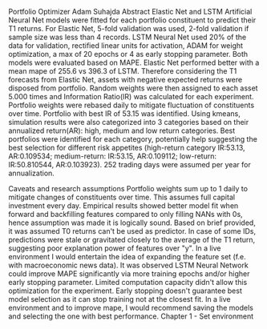 Portfolio Optimizer
Adam Suhajda
Abstract
Elastic Net and LSTM Artificial Neural Net models were fitted for each portfolio constituent to predict their T1 returns. For Elastic Net, 5-fold validation was used, 2-fold validation if sample size was less than 4 records. LSTM Neural Net used 20% of the data for validation, rectified linear units for activation, ADAM for weight optimization, a max of 20 epochs or 4 as early stopping parameter. Both models were evaluated based on MAPE. Elastic Net performed better with a mean mape of 255.6 vs 396.3 of LSTM. Therefore considering the T1 forecasts from Elastic Net, assets with negative expected returns were disposed from portfolio. Random weights were then assigned to each asset 5.000 times and Information Ratio(IR) was calculated for each experiment. Portfolio weights were rebased daily to mitigate fluctuation of constituents over time. Portfolio with best IR of 53.15 was identified. Using kmeans, simulation results were also categorized into 3 categories based on their annualized return(AR): high, medium and low return categories. Best portfolios were identified for each category, potentially help suggesting the best selection for different risk appetites (high-return category IR:53.13, AR:0.109534; medium-return: IR:53.15, AR:0.109112; low-return: IR:50.810544, AR:0.103923). 252 trading days were assumed per year for annualization.

Caveats and research assumptions
Portfolio weights sum up to 1 daily to mitigate changes of constituents over time. This assumes full capital investment every day.
Empirical results showed better model fit when forward and backfilling features compared to only filling NANs with 0s, hence assumption was made it is logically sound.
Based on brief provided, it was assumed T0 returns can't be used as predictor.
In case of some IDs, predictions were stale or gravitated closely to the average of the T1 return, suggesting poor explanation power of features over "y". In a live environment I would entertain the idea of expanding the feature set (f.e. with macroeconomic news data).
It was observed LSTM Neural Network could improve MAPE significantly via more training epochs and/or higher early stopping parameter. Limited computation capacity didn't allow this optimization for the experiment.
Early stopping doesn't guarantee best model selection as it can stop training not at the closest fit. In a live environment and to improve mape, I would recommend saving the models and selecting the one with best performance.
Chapter 1 - Set environment

